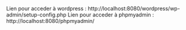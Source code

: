 Lien pour acceder à wordpress : http://localhost:8080/wordpress/wp-admin/setup-config.php
Lien pour acceder à phpmyadmin : http://localhost:8080/phpmyadmin/
